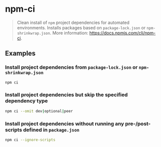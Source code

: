 # npm-ci

> Clean install of `npm` project dependencies for automated environments. Installs packages based on `package-lock.json` or `npm-shrinkwrap.json`. More information: <https://docs.npmjs.com/cli/npm-ci>.

## Examples

### Install project dependencies from `package-lock.json` or `npm-shrinkwrap.json`

```bash
npm ci
```

### Install project dependencies but skip the specified dependency type

```bash
npm ci --omit dev|optional|peer
```

### Install project dependencies without running any pre-/post-scripts defined in `package.json`

```bash
npm ci --ignore-scripts
```
